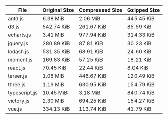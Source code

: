 | File | Original Size | Compressed Size | Gzipped Size |
| --- | --- | --- | --- |
| antd.js | 6.38 MiB | 2.06 MiB | 445.45 KiB |
| d3.js | 542.74 KiB | 261.67 KiB | 85.59 KiB |
| echarts.js | 3.41 MiB | 977.94 KiB | 314.33 KiB |
| jquery.js | 280.89 KiB | 87.81 KiB | 30.23 KiB |
| lodash.js | 531.35 KiB | 68.91 KiB | 24.60 KiB |
| moment.js | 169.83 KiB | 57.25 KiB | 18.21 KiB |
| react.js | 70.45 KiB | 22.44 KiB | 8.04 KiB |
| terser.js | 1.08 MiB | 446.67 KiB | 120.49 KiB |
| three.js | 1.19 MiB | 630.95 KiB | 154.79 KiB |
| typescript.js | 10.45 MiB | 3.18 MiB | 840.74 KiB |
| victory.js | 2.30 MiB | 694.25 KiB | 154.27 KiB |
| vue.js | 334.13 KiB | 113.74 KiB | 41.79 KiB |
